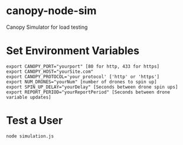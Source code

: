 # canopy-node-sim
Canopy Simulator for load testing

# Set Environment Variables
```
export CANOPY_PORT="yourport" [80 for http, 433 for https]
export CANOPY_HOST="yourSite.com"
export CANOPY_PROTOCOL='your protocol' ['http' or 'https']
export NUM_DRONES="yourNum" [number of drones to spin up]
export SPIN_UP_DELAY="yourDelay" [Seconds between drone spin ups]
export REPORT_PERIOD="yourReportPeriod" [Seconds between drone variable updates]
```

# Test a User
```
node simulation.js
```

